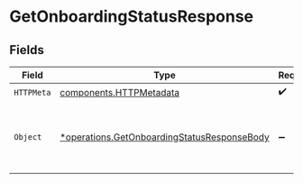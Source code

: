 # GetOnboardingStatusResponse


## Fields

| Field                                                                                                     | Type                                                                                                      | Required                                                                                                  | Description                                                                                               |
| --------------------------------------------------------------------------------------------------------- | --------------------------------------------------------------------------------------------------------- | --------------------------------------------------------------------------------------------------------- | --------------------------------------------------------------------------------------------------------- |
| `HTTPMeta`                                                                                                | [components.HTTPMetadata](../../models/components/httpmetadata.md)                                        | :heavy_check_mark:                                                                                        | N/A                                                                                                       |
| `Object`                                                                                                  | [*operations.GetOnboardingStatusResponseBody](../../models/operations/getonboardingstatusresponsebody.md) | :heavy_minus_sign:                                                                                        | The onboarding status object of the current organization.                                                 |